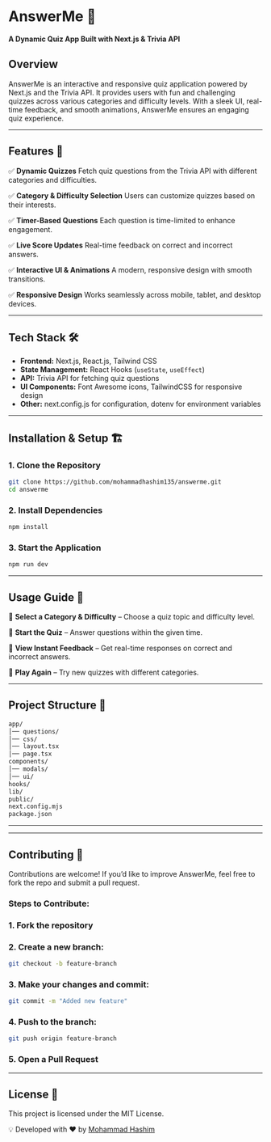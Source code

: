 # **AnswerMe** 🎯
**A Dynamic Quiz App Built with Next.js & Trivia API**  

## **Overview**  
AnswerMe is an interactive and responsive quiz application powered by Next.js and the Trivia API. It provides users with fun and challenging quizzes across various categories and difficulty levels. With a sleek UI, real-time feedback, and smooth animations, AnswerMe ensures an engaging quiz experience.

---
## **Features** 🚀
✅ **Dynamic Quizzes** Fetch quiz questions from the Trivia API with different categories and difficulties.

✅ **Category & Difficulty Selection** Users can customize quizzes based on their interests.

✅ **Timer-Based Questions** Each question is time-limited to enhance engagement.

✅ **Live Score Updates** Real-time feedback on correct and incorrect answers.

✅ **Interactive UI & Animations** A modern, responsive design with smooth transitions.

✅ **Responsive Design** Works seamlessly across mobile, tablet, and desktop devices.

---

## **Tech Stack** 🛠  
- **Frontend:** Next.js, React.js, Tailwind CSS
- **State Management:** React Hooks (`useState`, `useEffect`)
- **API:** Trivia API for fetching quiz questions
- **UI Components:** Font Awesome icons, TailwindCSS for responsive design
- **Other:** next.config.js for configuration, dotenv for environment variables

---

## **Installation & Setup** 🏗  
### **1. Clone the Repository**  
```bash
git clone https://github.com/mohammadhashim135/answerme.git
cd answerme
```


### **2. Install Dependencies**
```bash
npm install
```


### **3. Start the Application**
```bash
npm run dev
```
---

## **Usage Guide** 📝

🔹 **Select a Category & Difficulty** – Choose a quiz topic and difficulty level.

🔹 **Start the Quiz** – Answer questions within the given time.

🔹 **View Instant Feedback** – Get real-time responses on correct and incorrect answers.

🔹 **Play Again** – Try new quizzes with different categories.

---

## **Project Structure** 📂
```bash
app/
│── questions/
│── css/
│── layout.tsx
│── page.tsx
components/
│── modals/
│── ui/
hooks/
lib/
public/
next.config.mjs
package.json


```
---







---
## **Contributing** 🤝
Contributions are welcome! If you’d like to improve AnswerMe, feel free to fork the repo and submit a pull request.

### **Steps to Contribute:**
### **1. Fork the repository**
### **2. Create a new branch:**
```bash
git checkout -b feature-branch
```

### **3. Make your changes and commit:**

```bash
git commit -m "Added new feature"
```
### **4. Push to the branch:**
```bash
git push origin feature-branch
```
### **5. Open a Pull Request**
---
## **License** 📜
This project is licensed under the MIT License.

💡 Developed with ❤️ by [Mohammad Hashim](https://github.com/mohammadhashim135/answerme.git)

